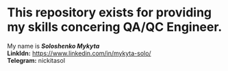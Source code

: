 # This repository exists for providing my skills concering QA/QC Engineer.
My name is <b><i>Soloshenko Mykyta</i></b><br>
<b>LinkIdn:</b> https://www.linkedin.com/in/mykyta-solo/<br>
<b>Telegram:</b> nickitasol

